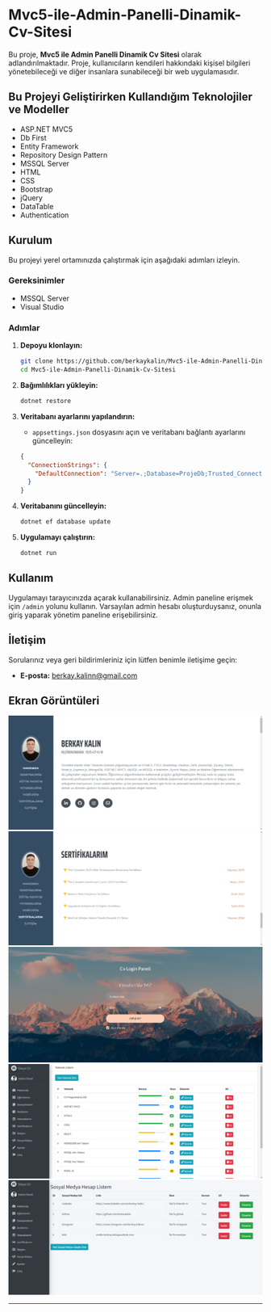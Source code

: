 # Mvc5-ile-Admin-Panelli-Dinamik-Cv-Sitesi

Bu proje, **Mvc5 ile Admin Panelli Dinamik Cv Sitesi** olarak adlandırılmaktadır. Proje, kullanıcıların kendileri hakkındaki kişisel bilgileri yönetebileceği ve diğer insanlara sunabileceği bir web uygulamasıdır. 

## Bu Projeyi Geliştirirken Kullandığım Teknolojiler ve Modeller

- ASP.NET MVC5
- Db First
- Entity Framework
- Repository Design Pattern
- MSSQL Server
- HTML
- CSS
- Bootstrap
- jQuery
- DataTable
- Authentication

## Kurulum

Bu projeyi yerel ortamınızda çalıştırmak için aşağıdaki adımları izleyin.

### Gereksinimler

- MSSQL Server
- Visual Studio

### Adımlar

1. **Depoyu klonlayın:**
    ```bash
    git clone https://github.com/berkaykalin/Mvc5-ile-Admin-Panelli-Dinamik-Cv-Sitesi.git
    cd Mvc5-ile-Admin-Panelli-Dinamik-Cv-Sitesi
    ```

2. **Bağımlılıkları yükleyin:**
    ```bash
    dotnet restore
    ```

3. **Veritabanı ayarlarını yapılandırın:**
    - `appsettings.json` dosyasını açın ve veritabanı bağlantı ayarlarını güncelleyin:
    ```json
    {
      "ConnectionStrings": {
        "DefaultConnection": "Server=.;Database=ProjeDb;Trusted_Connection=True;"
      }
    }
    ```

4. **Veritabanını güncelleyin:**
    ```bash
    dotnet ef database update
    ```

5. **Uygulamayı çalıştırın:**
    ```bash
    dotnet run
    ```

## Kullanım

Uygulamayı tarayıcınızda açarak kullanabilirsiniz. Admin paneline erişmek için `/admin` yolunu kullanın. Varsayılan admin hesabı oluşturduysanız, onunla giriş yaparak yönetim paneline erişebilirsiniz.

## İletişim

Sorularınız veya geri bildirimleriniz için lütfen benimle iletişime geçin:

- **E-posta:** berkay.kalinn@gmail.com

## Ekran Görüntüleri

![Ana Sayfa](https://github.com/berkaykalin/Mvc5-ile-Admin-Panelli-Dinamik-Cv-Sitesi/raw/main/WebSitesiResimler/AnaSayfa1.png)
![Ana Sayfa](https://github.com/berkaykalin/Mvc5-ile-Admin-Panelli-Dinamik-Cv-Sitesi/raw/main/WebSitesiResimler/AnaSayfa2.png)
![Login Paneli](https://github.com/berkaykalin/Mvc5-ile-Admin-Panelli-Dinamik-Cv-Sitesi/raw/main/WebSitesiResimler/Login.png)
![Admin Paneli](https://github.com/berkaykalin/Mvc5-ile-Admin-Panelli-Dinamik-Cv-Sitesi/raw/main/WebSitesiResimler/Admin1.png)
![Admin Paneli](https://github.com/berkaykalin/Mvc5-ile-Admin-Panelli-Dinamik-Cv-Sitesi/raw/main/WebSitesiResimler/Admin2.png)

---

